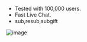 - Tested with 100,000 users.
- Fast Live Chat.
- sub,resub,subgift

![image](https://github.com/user-attachments/assets/835fce1c-6519-4af9-9053-0737827dddda)
